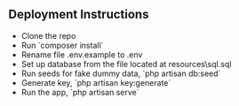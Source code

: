 ## Deployment Instructions

<ul>
    <li>Clone the repo</li>
    <li>Run `composer install`</li>
    <li>Rename file .env.example to .env</li>
    <li>Set up database from the file located at resources\sql.sql</li>
    <li>Run seeds for fake dummy data, `php artisan db:seed`</li>
    <li>Generate key, `php artisan key:generate`</li>
    <li>Run the app, `php artisan serve`</li>
</ul>
